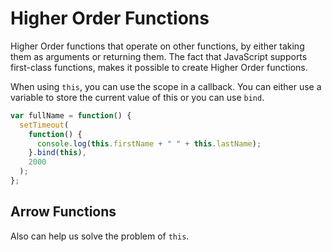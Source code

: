 # Higher Order Functions

Higher Order functions that operate on other functions, by either taking them as
arguments or returning them. The fact that JavaScript supports first-class
functions, makes it possible to create Higher Order functions.

When using `this`, you can use the scope in a callback. You can either use a
variable to store the current value of this or you can use `bind`.

```js
var fullName = function() {
  setTimeout(
    function() {
      console.log(this.firstName + " " + this.lastName);
    }.bind(this),
    2000
  );
};
```

## Arrow Functions

Also can help us solve the problem of `this`.
